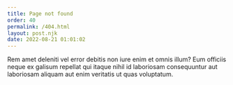 ```yaml
---
title: Page not found
order: 40
permalink: /404.html
layout: post.njk
date: 2022-08-21 01:01:02
---
```


Rem amet deleniti vel error debitis non iure enim et omnis illum? Eum officiis neque ex galisum repellat qui itaque nihil id laboriosam consequuntur aut laboriosam aliquam aut enim veritatis ut quas voluptatum.
